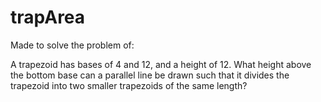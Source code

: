 # trapArea

Made to solve the problem of: 

A trapezoid has bases of 4 and 12, and a height of 12. What height above the bottom base can a parallel line be drawn such that it divides the trapezoid into two smaller trapezoids of the same length? 
